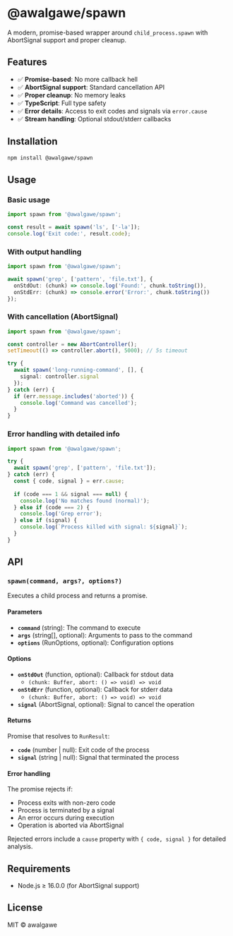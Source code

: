 # @awalgawe/spawn

A modern, promise-based wrapper around `child_process.spawn` with AbortSignal support and proper cleanup.

## Features

- ✅ **Promise-based**: No more callback hell
- ✅ **AbortSignal support**: Standard cancellation API
- ✅ **Proper cleanup**: No memory leaks
- ✅ **TypeScript**: Full type safety
- ✅ **Error details**: Access to exit codes and signals via `error.cause`
- ✅ **Stream handling**: Optional stdout/stderr callbacks

## Installation

```bash
npm install @awalgawe/spawn
```

## Usage

### Basic usage

```typescript
import spawn from '@awalgawe/spawn';

const result = await spawn('ls', ['-la']);
console.log('Exit code:', result.code);
```

### With output handling

```typescript
import spawn from '@awalgawe/spawn';

await spawn('grep', ['pattern', 'file.txt'], {
  onStdOut: (chunk) => console.log('Found:', chunk.toString()),
  onStdErr: (chunk) => console.error('Error:', chunk.toString())
});
```

### With cancellation (AbortSignal)

```typescript
import spawn from '@awalgawe/spawn';

const controller = new AbortController();
setTimeout(() => controller.abort(), 5000); // 5s timeout

try {
  await spawn('long-running-command', [], { 
    signal: controller.signal 
  });
} catch (err) {
  if (err.message.includes('aborted')) {
    console.log('Command was cancelled');
  }
}
```

### Error handling with detailed info

```typescript
import spawn from '@awalgawe/spawn';

try {
  await spawn('grep', ['pattern', 'file.txt']);
} catch (err) {
  const { code, signal } = err.cause;
  
  if (code === 1 && signal === null) {
    console.log('No matches found (normal)');
  } else if (code === 2) {
    console.log('Grep error');
  } else if (signal) {
    console.log(`Process killed with signal: ${signal}`);
  }
}
```

## API

### `spawn(command, args?, options?)`

Executes a child process and returns a promise.

#### Parameters

- **`command`** (string): The command to execute
- **`args`** (string[], optional): Arguments to pass to the command
- **`options`** (RunOptions, optional): Configuration options

#### Options

- **`onStdOut`** (function, optional): Callback for stdout data
  - `(chunk: Buffer, abort: () => void) => void`
- **`onStdErr`** (function, optional): Callback for stderr data
  - `(chunk: Buffer, abort: () => void) => void`
- **`signal`** (AbortSignal, optional): Signal to cancel the operation

#### Returns

Promise that resolves to `RunResult`:
- **`code`** (number | null): Exit code of the process
- **`signal`** (string | null): Signal that terminated the process

#### Error handling

The promise rejects if:
- Process exits with non-zero code
- Process is terminated by a signal
- An error occurs during execution
- Operation is aborted via AbortSignal

Rejected errors include a `cause` property with `{ code, signal }` for detailed analysis.

## Requirements

- Node.js ≥ 16.0.0 (for AbortSignal support)

## License

MIT © awalgawe
